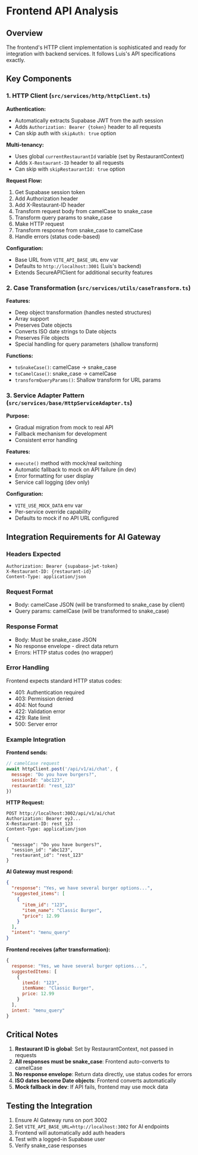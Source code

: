 # Frontend API Analysis

## Overview
The frontend's HTTP client implementation is sophisticated and ready for integration with backend services. It follows Luis's API specifications exactly.

## Key Components

### 1. HTTP Client (`src/services/http/httpClient.ts`)

**Authentication:**
- Automatically extracts Supabase JWT from the auth session
- Adds `Authorization: Bearer {token}` header to all requests
- Can skip auth with `skipAuth: true` option

**Multi-tenancy:**
- Uses global `currentRestaurantId` variable (set by RestaurantContext)
- Adds `X-Restaurant-ID` header to all requests
- Can skip with `skipRestaurantId: true` option

**Request Flow:**
1. Get Supabase session token
2. Add Authorization header
3. Add X-Restaurant-ID header
4. Transform request body from camelCase to snake_case
5. Transform query params to snake_case
6. Make HTTP request
7. Transform response from snake_case to camelCase
8. Handle errors (status code-based)

**Configuration:**
- Base URL from `VITE_API_BASE_URL` env var
- Defaults to `http://localhost:3001` (Luis's backend)
- Extends SecureAPIClient for additional security features

### 2. Case Transformation (`src/services/utils/caseTransform.ts`)

**Features:**
- Deep object transformation (handles nested structures)
- Array support
- Preserves Date objects
- Converts ISO date strings to Date objects
- Preserves File objects
- Special handling for query parameters (shallow transform)

**Functions:**
- `toSnakeCase()`: camelCase → snake_case
- `toCamelCase()`: snake_case → camelCase
- `transformQueryParams()`: Shallow transform for URL params

### 3. Service Adapter Pattern (`src/services/base/HttpServiceAdapter.ts`)

**Purpose:**
- Gradual migration from mock to real API
- Fallback mechanism for development
- Consistent error handling

**Features:**
- `execute()` method with mock/real switching
- Automatic fallback to mock on API failure (in dev)
- Error formatting for user display
- Service call logging (dev only)

**Configuration:**
- `VITE_USE_MOCK_DATA` env var
- Per-service override capability
- Defaults to mock if no API URL configured

## Integration Requirements for AI Gateway

### Headers Expected
```
Authorization: Bearer {supabase-jwt-token}
X-Restaurant-ID: {restaurant-id}
Content-Type: application/json
```

### Request Format
- Body: camelCase JSON (will be transformed to snake_case by client)
- Query params: camelCase (will be transformed to snake_case)

### Response Format
- Body: Must be snake_case JSON
- No response envelope - direct data return
- Errors: HTTP status codes (no wrapper)

### Error Handling
Frontend expects standard HTTP status codes:
- 401: Authentication required
- 403: Permission denied
- 404: Not found
- 422: Validation error
- 429: Rate limit
- 500: Server error

### Example Integration

**Frontend sends:**
```javascript
// camelCase request
await httpClient.post('/api/v1/ai/chat', {
  message: "Do you have burgers?",
  sessionId: "abc123",
  restaurantId: "rest_123"
})
```

**HTTP Request:**
```
POST http://localhost:3002/api/v1/ai/chat
Authorization: Bearer eyJ...
X-Restaurant-ID: rest_123
Content-Type: application/json

{
  "message": "Do you have burgers?",
  "session_id": "abc123",
  "restaurant_id": "rest_123"
}
```

**AI Gateway must respond:**
```json
{
  "response": "Yes, we have several burger options...",
  "suggested_items": [
    {
      "item_id": "123",
      "item_name": "Classic Burger",
      "price": 12.99
    }
  ],
  "intent": "menu_query"
}
```

**Frontend receives (after transformation):**
```javascript
{
  response: "Yes, we have several burger options...",
  suggestedItems: [
    {
      itemId: "123",
      itemName: "Classic Burger",
      price: 12.99
    }
  ],
  intent: "menu_query"
}
```

## Critical Notes

1. **Restaurant ID is global**: Set by RestaurantContext, not passed in requests
2. **All responses must be snake_case**: Frontend auto-converts to camelCase
3. **No response envelope**: Return data directly, use status codes for errors
4. **ISO dates become Date objects**: Frontend converts automatically
5. **Mock fallback in dev**: If API fails, frontend may use mock data

## Testing the Integration

1. Ensure AI Gateway runs on port 3002
2. Set `VITE_API_BASE_URL=http://localhost:3002` for AI endpoints
3. Frontend will automatically add auth headers
4. Test with a logged-in Supabase user
5. Verify snake_case responses